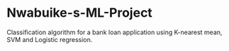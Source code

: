 # Nwabuike-s-ML-Project
Classification algorithm for a bank loan application using K-nearest mean, SVM and Logistic regression.
